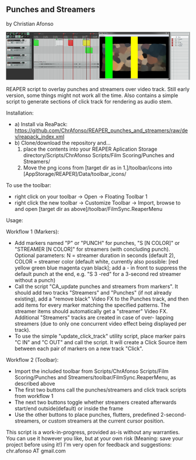 Punches and Streamers
---------------------
by Christian Afonso

![Alt text](/doc/screenshot1.png?raw=true "Punches and Streamers screenshot")

REAPER script to overlay punches and streamers over video track. Still early version, some
things might not work all the time. Also contains a simple script to generate sections of
click track for rendering as audio stem.

Installation:

- a) Install via ReaPack: https://github.com/ChrAfonso/REAPER_punches_and_streamers/raw/dev/reapack_index.xml
- b) Clone/download the repository and...
  1. place the contents into your REAPER Aplication Storage directory/Scripts/ChrAfonso Scripts/Film Scoring/Punches and Streamers/
  2. Move the png icons from [target dir as in 1.]/toolbar/icons into [AppStorage/REAPER]/Data/toolbar_icons/

To use the toolbar:

- right click on your toolbar -> Open -> Floating Toolbar 1
- right click the new toolbar -> Customize Toolbar -> Import, browse to and open [target dir as above]/toolbar/FilmSync.ReaperMenu

Usage:

Workflow 1 (Markers):

- Add markers named "P" or "PUNCH" for punches, "S [N COLOR]" or "STREAMER [N COLOR]"
  for streamers (with concluding punch). Optional parameters: N = streamer duration 
  in seconds (default 2), COLOR = streamer color (default white, currently also possible:
  [red yellow green blue magenta cyan black]; add a - in front to suppress the default
  punch at the end, e.g. "S 3 -red" for a 3-second red streamer without a punch)
- Call the script "CA_update punches and streamers from markers". It should add two tracks "Streamers" and "Punches" (if not already
  existing), add a "remove black" Video FX to the Punches track, and then add items for 
  every marker matching the specified patterns. The streamer items should automatically
  get a "streamer" Video FX. Additional "Streamers" tracks are created in case of over-
  lapping streamers (due to only one concurrent video effect being displayed per track).
- To use the simple "update_click_track" utility script, place marker pairs "C IN" and
  "C OUT" and call the script. It will create a Click Source item between each pair of
  markers on a new track "Click".
  
Workflow 2 (Toolbar):

- Import the included toolbar from Scripts/ChrAfonso Scripts/Film Scoring/Punches and Streamers/toolbar/FilmSync.ReaperMenu, as described above
- The first two buttons call the punches/streamers and click track scripts from workflow 1
- The next two buttons toggle whether streamers created afterwards start/end outside(default) or inside the frame
- Use the other buttons to place punches, flutters, predefined 2-second-streamers, or custom streamers at the current cursor position.

This script is a work-in-progress, provided as-is without any warranties.
You can use it however you like, but at your own risk (Meaning: save your project 
before using it!)
I'm very open for feedback and suggestions: chr.afonso AT gmail.com
